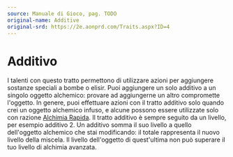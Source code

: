 ```yaml
---
source: Manuale di Gioco, pag. TODO
original-name: Additive
original-srd: https://2e.aonprd.com/Traits.aspx?ID=4
---
```


# Additivo

I talenti con questo tratto permettono di utilizzare azioni per aggiungere
sostanze speciali a bombe o elisir. Puoi aggiungere un solo additivo a un
singolo oggetto alchemico: provare ad aggiungerne un altro compromette
l'oggetto. In genere, puoi effettuare azioni con il tratto additivo solo quando
crei un oggetto alchemico infuso, e alcune possono essere utilizzate solo con
razione [Alchimia Rapida](/azioni/alchimia-rapida). Il tratto additivo è sempre
seguito da un livello, per esempio additivo 2. Un additivo somma il suo livello
a quello dell'oggetto alchemico che stai modificando: il totale rappresenta il
nuovo livello della miscela. Il livello dell'oggetto di quest'ultima non può
superare il tuo livello di alchimia avanzata.
